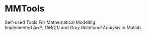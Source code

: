 # MMTools
Self-used Tools For Mathematical Modeling  
Implemented *AHP*, *GM(1,1)* and *Grey Relational Analysis* in Matlab.
